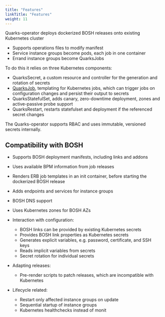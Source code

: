 ```yaml
---
title: "Features"
linkTitle: "Features"
weight: 11
---
```


Quarks-operator deploys dockerized BOSH releases onto existing Kubernetes cluster

* Supports operations files to modify manifest
* Service instance groups become pods, each job in one container
* Errand instance groups become QuarksJobs

To do this it relies on three Kubernetes components:

* QuarksSecret, a custom resource and controller for the generation and rotation of secrets
* [QuarksJob](https://github.com/cloudfoundry-incubator/quarks-job), templating for Kubernetes jobs, which can trigger jobs on configuration changes and persist their output to secrets
* QuarksStatefulSet, adds canary, zero-downtime deployment, zones and active-passive probe support
* QuarksRestart, restarts statefulset and deployment if the referenced secret changes

The Quarks-operator supports RBAC and uses immutable, versioned secrets internally.

## Compatibility with BOSH

* Supports BOSH deployment manifests, including links and addons
* Uses available BPM information from job releases
* Renders ERB job templates in an init container, before starting the dockerized BOSH release
* Adds endpoints and services for instance groups
* BOSH DNS support
* Uses Kubernetes zones for BOSH AZs
* Interaction with configuration:
  * BOSH links can be provided by existing Kubernetes secrets
  * Provides BOSH link properties as Kubernetes secrets
  * Generates explicit variables, e.g. password, certificate, and SSH keys
  * Reads implicit variables from secrets
  * Secret rotation for individual secrets

* Adapting releases:
  * Pre-render scripts to patch releases, which are incompatible with Kubernetes

* Lifecycle related:
  * Restart only affected instance groups on update
  * Sequential startup of instance groups
  * Kubernetes healthchecks instead of monit